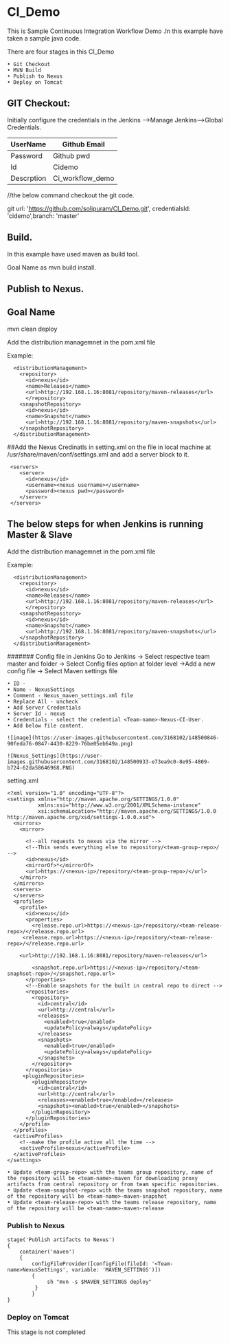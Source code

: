 # CI_Demo

This is Sample Continuous Integration Workflow Demo .In this example have taken a sample java code.

There are four stages in this CI_Demo

	• Git Checkout 
	• MVN Build
	• Publish to Nexus
	• Deploy on Tomcat

## GIT Checkout:

Initially configure the credentials in the Jenkins -->Manage Jenkins-->Global Credentials.

| UserName      | Github Email |
| ---           | ---       |
| Password      | Github pwd |
| Id            | Cidemo|
| Descrption    | Ci_workflow_demo|

//the below command checkout the git code.

git url: 'https://github.com/solipuram/CI_Demo.git', credentialsId: 'cidemo',branch: 'master'

## Build.

In this example have used maven as build tool.

Goal Name as mvn build install.

## Publish to Nexus.

## Goal Name
mvn clean deploy 

Add the distribution managemnet in the pom.xml file

Example:
```
  <distributionManagement>
    <repository>
      <id>nexus</id>
      <name>Releases</name>
      <url>http://192.168.1.16:8081/repository/maven-releases</url>
      </repository>
    <snapshotRepository>
      <id>nexus</id>
      <name>Snapshot</name>
      <url>http://192.168.1.16:8081/repository/maven-snapshots</url>
    </snapshotRepository>
  </distributionManagement>
```

##Add the Nexus Credinatls in setting.xml on the 
file in local machine at  /usr/share/maven/conf/settings.xml and add a server block to it.
```
 <servers>
    <server>
      <id>nexus</id>
      <username><nexus username></username>
      <password><nexus pwd></password>
    </server>
 </servers>
```



## The below steps for when Jenkins is running Master & Slave

Add the distribution managemnet in the pom.xml file

Example:
```
  <distributionManagement>
    <repository>
      <id>nexus</id>
      <name>Releases</name>
      <url>http://192.168.1.16:8081/repository/maven-releases</url>
      </repository>
    <snapshotRepository>
      <id>nexus</id>
      <name>Snapshot</name>
      <url>http://192.168.1.16:8081/repository/maven-snapshots</url>
    </snapshotRepository>
  </distributionManagement>
```


####### Config file in Jenkins 
Go to Jenkins -> Select respective team master and folder -> Select Config files option at folder level ->Add a new config file -> Select Maven settings file  

```
• ID -
• Name - NexusSettings
• Comment - Nexus_maven_settings.xml file
• Replace All - uncheck
• Add Server Credentials
• Server Id - nexus
• Credentials - select the credential <Team-name>-Nexus-CI-User.
• Add below file content.

![image](https://user-images.githubusercontent.com/3168102/148500846-90feda76-0847-4430-8229-76be05eb649a.png)

![Nexus_Settings](https://user-images.githubusercontent.com/3168102/148500933-e73ea9c0-8e95-4809-b724-62da58646968.PNG)

```

setting.xml

```
<?xml version="1.0" encoding="UTF-8"?>
<settings xmlns="http://maven.apache.org/SETTINGS/1.0.0"
          xmlns:xsi="http://www.w3.org/2001/XMLSchema-instance"
          xsi:schemaLocation="http://maven.apache.org/SETTINGS/1.0.0 http://maven.apache.org/xsd/settings-1.0.0.xsd">
  <mirrors>
    <mirror>

      <!--all requests to nexus via the mirror -->
      <!--This sends everything else to repository/<team-group-repo>/ -->
      <id>nexus</id>
      <mirrorOf>*</mirrorOf>
      <url>https://<nexus-ip>/repository/<team-group-repo>/</url>
    </mirror>
  </mirrors>
  <servers>
  </servers>
  <profiles>
    <profile>
      <id>nexus</id>
      <properties>
        <release.repo.url>https://<nexus-ip>/repository/<team-release-repo>/</release.repo.url>
	 <release.repo.url>https://<nexus-ip>/repository/<team-release-repo>/</release.repo.url>
	
	<url>http://192.168.1.16:8081/repository/maven-releases</url>
     
        <snapshot.repo.url>https://<nexus-ip>/repository/<team-snaphsot-repo>/</snapshot.repo.url>
      </properties>
      <!--Enable snapshots for the built in central repo to direct -->
      <repositories>
        <repository>
          <id>central</id>
          <url>http://central</url>
          <releases>
            <enabled>true</enabled>
            <updatePolicy>always</updatePolicy>
          </releases>
          <snapshots>
            <enabled>true</enabled>
            <updatePolicy>always</updatePolicy>
          </snapshots>
        </repository>
      </repositories>
     <pluginRepositories>
        <pluginRepository>
          <id>central</id>
          <url>http://central</url>
          <releases><enabled>true</enabled></releases>
          <snapshots><enabled>true</enabled></snapshots>
        </pluginRepository>
      </pluginRepositories>
    </profile>
  </profiles>
  <activeProfiles>
    <!--make the profile active all the time -->
    <activeProfile>nexus</activeProfile>
  </activeProfiles>
</settings>

```

```
• Update <team-group-repo> with the teams group repository, name of the repository will be <team-name>-maven for downloading proxy artifacts from central repository or from team specific repositories.
• Update <team-snapshot-repo> with the teams snapshot repository, name of the repository will be <team-name>-maven-snapshot
• Update <team-release-repo> with the teams release repository, name of the repository will be <team-name>-maven-release
```

### Publish to Nexus

```
stage('Publish artifacts to Nexus')
{
	container('maven') 
	{
		configFileProvider([configFile(fileId: '<Team-name>NexusSettings', variable: 'MAVEN_SETTINGS')])
		{
		     sh "mvn -s $MAVEN_SETTINGS deploy"
		 }
        }
}
```


###  Deploy on Tomcat

This stage is not completed
